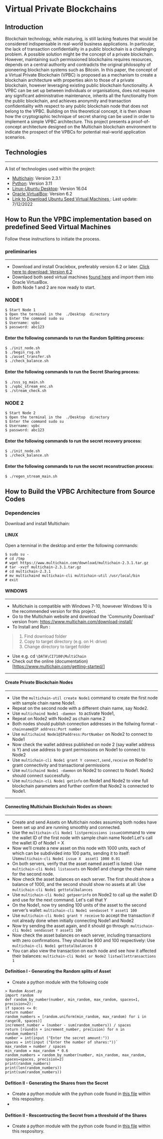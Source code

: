 # Virtual Private Blockchains

## Introduction
Blockchain technology, while maturing, is still lacking features that would be considered indispensable in real-world business applications. In particular, the lack of transaction confidentiality in a public blockchain is a challenging problem. A possible solution might be the concept of a private blockchain. However, maintaining such permissioned blockchains requires resources, depends on a central authority and contradicts the original philosophy of pioneering blockchain systems such as Bitcoin. In this paper, the concept of a Virtual Private Blockchain (VPBC) is proposed as a mechanism to create a blockchain architecture with properties akin to those of a private blockchain, however leveraging existing public blockchain functionality. A VPBC can be set up between individuals or organisations, does not require any significant administrative maintenance, inherits all the functionality from the public blockchain, and achieves anonymity and transaction confidentiality with respect to any public blockchain node that does not belong to the VPBC. Building on this theoretical concept, it is then shown how the cryptographic technique of secret sharing can be used in order to implement a simple VPBC architecture. This project presents a proof-of-concept architecture designed on the Multichain blockchain environment to indicate the prospect of the VPBCs for potential real-world application scenarios.

## Technologies
***
A list of technologies used within the project:
* [Multichain](https//wwww.multichain.com): Version 2.3.1 
* [Python](https://www.python.org/): Version 3.11
* [Linux-Ubuntu Desktop](https://ubuntu.com/): Version 16.04 
* [Oracle VirtualBox](https://www.oracle.com/virtualization/): Version 6.2
* [Link to Download Ubuntu Seed Virtual Machines ](https://drive.google.com/drive/folders/1B-Srhl2rZsEQ39SAG-5jGtmb5ByP0mfu?usp=sharing): Last update: 7/12/2022

## How to Run the VPBC implementation based on predefined Seed Virtual Machines
Follow these instructions to initiate the process.

### preliminaries
***
* Download and install Oraclebox, preferably version 6.2 or later. [Click here to download: Version 6.2](https://www.oracle.com/virtualization/)
* Downlaod both seed virtual machines [found here](https://drive.google.com/drive/folders/1B-Srhl2rZsEQ39SAG-5jGtmb5ByP0mfu?usp=sharing) and import them into Oracle VirtualBox.
* Both Node 1 and 2 are now ready to start. 

### NODE 1
```
$ Start Node 1
$ Open the terminal in the  ./Desktop  directory
$ Enter the command sudo su 
$ Username: vpbc
$ password: abc123
```
#### Enter the following commands to run the Random Splitting process:
```
$ ./init_node.sh
$ ./begin_rsg.sh
$ ./asset_transfer.sh
$ ./check_balance.sh
```
#### Enter the following commands to run the Secret Sharing process:
```
$ ./sss_sg_main.sh
$ ./vpbc_stream_enc.sh
$ ./stream_check.sh
```
### NODE 2
```
$ Start Node 2
$ Open the terminal in the  ./Desktop  directory
$ Enter the command sudo su 
$ Username: vpbc
$ password: abc123
```
#### Enter the following commands to run the secret recovery process:
```
$ ./init_node.sh
$ ./check_balance.sh
```
#### Enter the following commands to run the secret reconstruction process:
```
$ ./regen_stream_main.sh
```
 

## How to Build the VPBC Architecture from Source Codes

### Dependencies
Download and install Multichain:
 #### LINUX
Open a terminal in the desktop and enter the following commands:
```
$ sudo su -
# cd /tmp
# wget https://www.multichain.com/download/multichain-2.3.1.tar.gz 
# tar -xvzf multichain-2.3.1.tar.gz
# cd multichain-2.3.1
# mv multichaind multichain-cli multichain-util /usr/local/bin
# exit
```
#### WINDOWS
***
* Multichain is compatible with Windows 7-10, howvever Windows 10 is the recommended version for this project.
* Go to the Multichain website and download the 'Community Download' version from: https://www.multichain.com/download-install/
* To Install and Run :
> 1. Find download folder
> 2. Copy to target directory (e.g. on H: drive)
> 3. Change directory to target folder
* Use e.g. cd `\DATA\CI7100\MultiChain`
* Check out the online (documentation)[https://www.multichain.com/getting-started/]
***

#### Create Private Blockchain Nodes
***
* Use the `multichain-util create Node1` command to create the first node with sample chain name Node1. 
* Repeat on the second node with a different chain name, say Node2.
* Use  `multichaind Node1 -daemon ` to activate Node1, 
* Repeat on Node2 with Node2 as chain name.2
* Both nodes should publish connection addresses in the follwing format - `chainname@IP address:Port number`
* Use `multichaind Node1@IPaddress:PortNumber` on Node2 to connect to Node1
* Now check the wallet address published on node 2 (say wallet address is Y) and use address to grant permissions on Node1 to connect to Node2
* Use  `multichain-cli Node1 grant Y connect,send,receive` on Node1 to grant connectivity and transactional permissions
* Use `multichaind Node1 -daemon` on Node2 to connect to Node1. Node2 should connect successfully.
* Use `multichain-cli Node1 getinfo` on Node1 and Node2 to view full blockchain parameters and further confirm that Node2 is connected to Node1.
***

#### Connecting Multichain Blockchain Nodes as shown:
***
* Create and send Assets on  Multichain nodes assuming both nodes have been set up and are running smoothly and connected.
* Use the `multichain-cli Node1 listpermissions issue`command to view the wallet ID of the first node with sample chain name Node1.Let's call the wallet ID of Node1 = X 
* Now we’ll create a new asset on this node with 1000 units, each of which can be subdivided into 100 parts, sending it to itself: Use`multichain-cli Node1 issue X  asset1 1000 0.01`
* On both servers, verify that the asset named asset1 is listed: Use `multichain-cli Node1 listassets` on Node1 and change the chain name for the second node.
* Now check the asset balances on each server. The first should show a balance of 1000, and the second should show no assets at all: Use `multichain-cli Node1 gettotalbalances` 
* Use `multichain-cli Node2 getpeerinfo`  on Node2 to call up the wallet ID and use for the next command. Let's call that Y
* On the Node1, now try sending 100 units of the asset to the second server’s wallet: `multichain-cli Node1 sendasset Y asset1 100 `
* Use `multichain-cli Node1 grant Y receive` to accept the transaction if not already done when initially connecting Node1 and Node2
* Now try sending the asset again, and it should go through: `multichain-cli Node1 sendasset Y asset1 100` 
* Now check the asset balances on each server, including transactions with zero confirmations. They should be 900 and 100 respectively: Use `multichain-cli Node1 gettotalbalances 0`
* You can also view the transaction on each node and see how it affected their balances: `multichain-cli Node1 or Node2 listwallettransactions 1` 
#### Definition I - Generating the Random splits of Asset
* Create a python module with the following code
```
> Random Asset.py
import random
def random_by_number(number, min_random, max_random, spaces=1, precision=2):
if spaces <= 0:
return number
random_numbers = [random.uniform(min_random, max_random) for i in range(0, spaces)]
increment_number = (number - sum(random_numbers)) / spaces
return [round(n + increment_number, precision) for n in random_numbers]
number = int(input ("Enter the secret amount:"))
spaces = int(input ("Enter the number of shares:"))`
max_random = number / spaces
min_random = max_random * 0.6
random_numbers = random_by_number(number, min_random, max_random, spaces=spaces, precision=2)
print(random_numbers)
print(len(random_numbers))
print(sum(random_numbers))
```
#### Defition II - Generating the Shares from the Secret
* Create a python module with the python code found in [this file](https://github.com/Sam-Onalo/Virtual-Private-Blockchains/blob/main/Code%20Repository/Code%20Repository/VPBC_Node/sss_sg.py) within this respository.
* 
#### Defition II - Rescontructing the Secret from a threshold of the Shares
* Create a python module with the python code found in [this file](https://github.com/Sam-Onalo/Virtual-Private-Blockchains/blob/main/Code%20Repository/Code%20Repository/VPBC_Node/main_ssrecon.py) within this respository.

